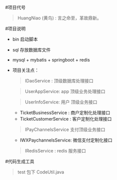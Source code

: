 
#项目代号

  > HuangNiao  (黄鸟) : 言之命至，革故鼎新。


#项目说明

* bin 启动脚本


* sql  存放数据库文件


* mysql +  mybatis + springboot + redis


* 项目关注点：
 
  > IDaoService : 顶级数据库处理接口
  
  > UserAppService: app 顶级业务处理接口

  > UserInfoService: 用户 顶级业务接口
  
     * TicketBusinessService : 商户定制化处理接口
     * TicketCustomerService : 客户定制化处理接口
     
  >  IPayChannelsService 支付顶级业务接口    
    
     * IWXPaychannelsService: 微信支付定制化接口
     
  > IRedisService : redis 服务接口    
     
     
#代码生成工具

  > test 包下  CodeUtil.java
  
  
  
